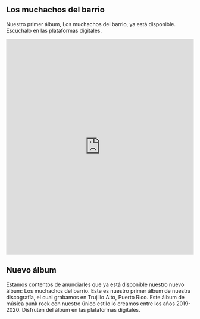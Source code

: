## Los muchachos del barrio

Nuestro primer álbum, Los muchachos del barrio, ya está disponible. Escúchalo en las plataformas digitales.

<iframe src="https://open.spotify.com/embed/album/6ZLBxFv1eFc6oN90yeNK7P" width="100%" height="580" frameborder="0" allowtransparency="true" allow="encrypted-media"></iframe>

## Nuevo álbum

Estamos contentos de anunciarles que ya está disponible nuestro nuevo álbum: Los muchachos del barrio. Este es nuestro primer álbum de nuestra discografía, el cual grabamos en Trujillo Alto, Puerto Rico. Este álbum de música punk rock con nuestro único estilo lo creamos entre los años 2019-2020. Disfruten del álbum en las plataformas digitales.

